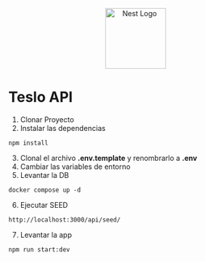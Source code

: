 <p align="center">
  <a href="http://nestjs.com/" target="blank"><img src="https://nestjs.com/img/logo-small.svg" width="120" alt="Nest Logo" /></a>
</p>

# Teslo API

1. Clonar Proyecto
2. Instalar las dependencias
```
npm install
```
3. Clonal el archivo __.env.template__ y renombrarlo a __.env__
4. Cambiar las variables de entorno
5. Levantar la DB
```
docker compose up -d
```
6. Ejecutar SEED
```
http://localhost:3000/api/seed/
```
7. Levantar la app
```
npm run start:dev
```